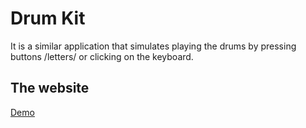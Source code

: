 # Drum Kit

It is a similar application that simulates playing the drums by pressing buttons /letters/ or clicking on the keyboard.

## The website

[Demo](https://salman-a-asaad.github.io/Drum-Kit/)
